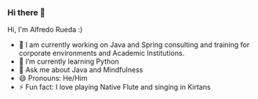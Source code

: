 ### Hi there 👋



Hi, I'm Alfredo Rueda :)

- 🔭 I am currently working on Java and Spring consulting and training for corporate environments and Academic Institutions.
- 🌱 I’m currently learning Python
- 💬 Ask me about Java and Mindfulness
- 😄 Pronouns: He/Him
- ⚡ Fun fact: I love playing Native Flute and singing in Kirtans 


